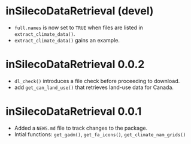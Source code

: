 # inSilecoDataRetrieval (devel)

* `full.names` is now set to `TRUE` when files are listed in `extract_climate_data()`.
* `extract_climate_data()` gains an example.

# inSilecoDataRetrieval 0.0.2

* `dl_check()` introduces a file check before proceeding to download.
* add `get_can_land_use()` that retrieves land-use data for Canada.

# inSilecoDataRetrieval 0.0.1

* Added a `NEWS.md` file to track changes to the package.
* Intial functions: `get_gadm()`, `get_fa_icons()`, `get_climate_nam_grids()`